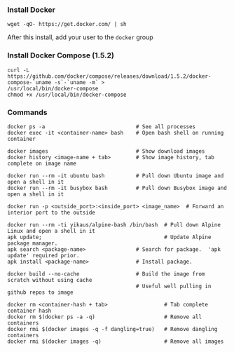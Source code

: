 ### Install Docker

    wget -qO- https://get.docker.com/ | sh
    
After this install, add your user to the `docker` group


### Install Docker Compose (1.5.2)
    curl -L https://github.com/docker/compose/releases/download/1.5.2/docker-compose-`uname -s`-`uname -m` >
    /usr/local/bin/docker-compose
    chmod +x /usr/local/bin/docker-compose
    
### Commands

    docker ps -a                             # See all processes
    docker exec -it <container-name> bash    # Open bash shell on running container

    docker images                            # Show download images
    docker history <image-name + tab>        # Show image history, tab complete on image name

    docker run --rm -it ubuntu bash          # Pull down Ubuntu image and open a shell in it
    docker run --rm -it busybox bash         # Pull down Busybox image and open a shell in it

    docker run -p <outside_port>:<inside_port> <image_name>  # Forward an interior port to the outside 
    
    docker run --rm -ti yikaus/alpine-bash /bin/bash  # Pull down Alpine Linux and open a shell in it
    apk update;                                       # Update Alpine package manager.
    apk search <package-name>                # Search for package.  'apk update' required prior.
    apk install <package-name>               # Install package.

    docker build --no-cache                  # Build the image from scratch without using cache
                                             # Useful well pulling in github repos to image

    docker rm <container-hash + tab>                  # Tab complete container hash
    docker rm $(docker ps -a -q)                      # Remove all containers
    docker rmi $(docker images -q -f dangling=true)   # Remove dangling containers
    docker rmi $(docker images -q)                    # Remove all images
